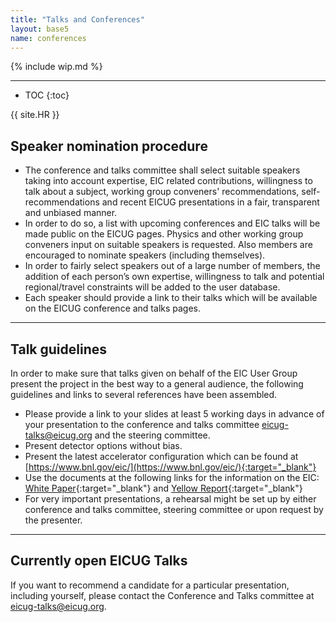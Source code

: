 ```yaml
---
title: "Talks and Conferences"
layout: base5
name: conferences
---
```


{% include wip.md %}

---

* TOC
{:toc}

{{ site.HR }}

## Speaker nomination procedure

* The conference and talks committee shall select suitable speakers taking into account expertise, EIC related contributions, willingness to talk about a subject, working group conveners' recommendations, self-recommendations and recent EICUG presentations in a fair, transparent and unbiased manner.
* In order to do so, a list with upcoming conferences and EIC talks will be made public on the EICUG pages. Physics and other working group conveners input on suitable speakers is requested. Also members are encouraged to nominate speakers (including themselves).
* In order to fairly select speakers out of a large number of members, the addition of each person’s own expertise, willingness to talk and potential regional/travel constraints will be added to the user database.
* Each speaker should provide a link to their talks which will be available on the EICUG conference and talks pages.

---
 
## Talk guidelines

In order to make sure that talks given on behalf of the EIC User Group present the project in the best way to a general audience, the following guidelines and links to several references have been assembled.

* Please provide a link to your slides at least 5 working days in advance of your presentation to the conference and talks committee <eicug-talks@eicug.org> and the steering committee.
* Present detector options without bias.
* Present the latest accelerator configuration which can be found at
[https://www.bnl.gov/eic/](https://www.bnl.gov/eic/){:target="_blank"}
* Use the documents at the following links for the information on the EIC:
[White Paper](https://inspirehep.net/literature/1206324){:target="_blank"}
and [Yellow Report](https://inspirehep.net/literature/1851258){:target="_blank"}
* For very important presentations, a rehearsal might be set up by either conference and talks committee, steering committee or upon request by the presenter.

---

## Currently open EICUG Talks

If you want to recommend a candidate for a particular presentation, including yourself, please contact the Conference and Talks committee at <eicug-talks@eicug.org>.
